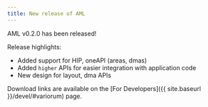 ```yaml
---
title: New release of AML
---
```


AML v0.2.0 has been released!

Release highlights:

* Added support for HIP, oneAPI (areas, dmas)
* Added `higher` APIs for easier integration with application code
* New design for layout, dma APIs

Download links are available on the [For Developers]({{ site.baseurl
}}/devel/#variorum) page.
